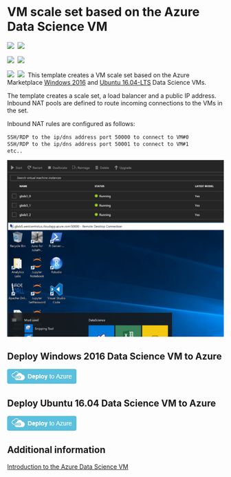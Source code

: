 # VM scale set based on the Azure Data Science VM 

<IMG SRC="https://azbotstorage.blob.core.windows.net/badges/201-vmss-datascience/PublicLastTestDate.svg" />&nbsp;
<IMG SRC="https://azbotstorage.blob.core.windows.net/badges/201-vmss-datascience/PublicDeployment.svg" />&nbsp;

<IMG SRC="https://azbotstorage.blob.core.windows.net/badges/201-vmss-datascience/FairfaxLastTestDate.svg" />&nbsp;
<IMG SRC="https://azbotstorage.blob.core.windows.net/badges/201-vmss-datascience/FairfaxDeployment.svg" />&nbsp;

<IMG SRC="https://azbotstorage.blob.core.windows.net/badges/201-vmss-datascience/BestPracticeResult.svg" />&nbsp;
<IMG SRC="https://azbotstorage.blob.core.windows.net/badges/201-vmss-datascience/CredScanResult.svg" />&nbsp;
This template creates a VM scale set based on the Azure Marketplace [Windows 2016](https://azuremarketplace.microsoft.com/marketplace/apps/microsoft-ads.windows-data-science-vm?tab=Overview) and [Ubuntu 16.04-LTS](https://azuremarketplace.microsoft.com/en-us/marketplace/apps/microsoft-ads.linux-data-science-vm-ubuntu?tab=Overview) Data Science VMs.

The template creates a scale set, a load balancer and a public IP address. Inbound NAT pools are defined to route incoming connections to the VMs in the set.

Inbound NAT rules are configured as follows:
```
SSH/RDP to the ip/dns address port 50000 to connect to VM#0
SSH/RDP to the ip/dns address port 50001 to connect to VM#1
etc..
```

![Windows 2016 screenshot](../201-vmss-datascience/img/datasciencewin2016.PNG)


## Deploy Windows 2016 Data Science VM to Azure
<a href="https://portal.azure.com/#create/Microsoft.Template/uri/https%3A%2F%2Fraw.githubusercontent.com%2FAzure%2Fazure-quickstart-templates%2Fmaster%2F201-vmss-datascience%2Fazuredeploy-windows.json" target="_blank">
    <img src="https://raw.githubusercontent.com/Azure/azure-quickstart-templates/master/1-CONTRIBUTION-GUIDE/images/deploytoazure.png"/>
</a>

## Deploy Ubuntu 16.04 Data Science VM to Azure
<a href="https://portal.azure.com/#create/Microsoft.Template/uri/https%3A%2F%2Fraw.githubusercontent.com%2FAzure%2Fazure-quickstart-templates%2Fmaster%2F201-vmss-datascience%2Fazuredeploy-ubuntu.json" target="_blank">
    <img src="https://raw.githubusercontent.com/Azure/azure-quickstart-templates/master/1-CONTRIBUTION-GUIDE/images/deploytoazure.png"/>
</a>

## Additional information

[Introduction to the Azure Data Science VM](https://docs.microsoft.com/azure/machine-learning/machine-learning-data-science-virtual-machine-overview)

